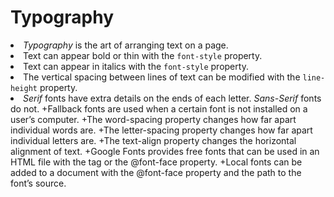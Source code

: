 <h1>Typography</h1>

<li><em>Typography</em> is the art of arranging text on a page.<br>
<li>Text can appear bold or thin with the <code class="code__2rdF32qjRVp7mMVBHuPwDS">font-style</code> property.<br>
<li>Text can appear in italics with the <code class="code__2rdF32qjRVp7mMVBHuPwDS">font-style</code> property.<br>
<li>The vertical spacing between lines of text can be modified with the <code class="code__2rdF32qjRVp7mMVBHuPwDS">line-height</code> property.<br>
<li><em>Serif</em> fonts have extra details on the ends of each letter. <em>Sans-Serif</em> fonts do not.
+Fallback fonts are used when a certain font is not installed on a user’s computer.
+The word-spacing property changes how far apart individual words are.
+The letter-spacing property changes how far apart individual letters are.
+The text-align property changes the horizontal alignment of text.
+Google Fonts provides free fonts that can be used in an HTML file with the <link> tag or the @font-face property.
+Local fonts can be added to a document with the @font-face property and the path to the font’s source.
